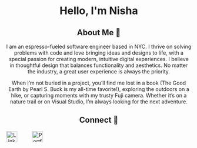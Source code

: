 <div align="center">

# Hello, I'm Nisha    

## About Me  🌱

I am an espresso-fueled software engineer based in NYC. I thrive on solving problems with code and love bringing ideas and designs to life, with a special passion for creating modern, intuitive digital experiences. I believe in thoughtful design that balances functionality and aesthetics. No matter the industry, a great user experience is always the priority.

When I’m not buried in a project, you’ll find me lost in a book (The Good Earth by Pearl S. Buck is my all-time favorite!), exploring the outdoors on a hike, or capturing moments with my trusty Fuji camera. Whether it’s on a nature trail or on Visual Studio, I’m always looking for the next adventure.

## Connect  🔗

<div style="display: flex; gap: 20px;">
  <a href="https://www.linkedin.com/in/nisha-ahamed" target="_blank">
    <img src="https://cdn-icons-png.flaticon.com/24/174/174857.png" alt="LinkedIn" style="width: 30px; height: 30px;">
  </a>
  <br>
  <a href="https://www.nisha-ahamed.com" target="_blank">
    <img src="https://cdn-icons-png.flaticon.com/24/4140/4140047.png" alt="Portfolio" style="width: 30px; height: 30px;">
  </a>
</div>

</div>
